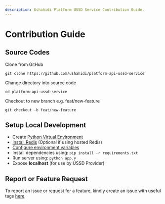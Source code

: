 ```yaml
---
description: Ushahidi Platform USSD Service Contribution Guide.
---
```


# Contribution Guide

## Source Codes

Clone from GitHub

```text
git clone https://github.com/ushahidi/platform-api-ussd-service
```

Change directory into source code

```text
cd platform-api-ussd-service
```

Checkout to new branch e.g. feat/new-feature

```text
git checkout -b feat/new-feature
```

## Setup Local Development

* Create [Python Virtual Environment](https://docs.python.org/3/tutorial/venv.html)
* [Install Redis](https://redis.io/topics/quickstart) \(Optional if using hosted Redis\)
* [Configure environment variables](https://docs.ushahidi.com/platform-api-ussd-service/usage#configure-environment-variables)
* Install dependencies using: `pip install -r requirements.txt`
* Run server using: `python app.y`
* Expose **localhost** \(for use by USSD Provider\)

## Report or Feature Request

To report an issue or request for a feature, kindly create an issue with useful tags [here](https://github.com/ushahidi/platform-api-ussd-service/issues)

